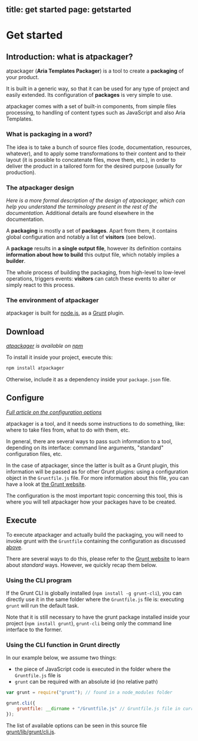 title: get started
page: getstarted
---
# Get started

## Introduction: what is atpackager?

atpackager (__Aria Templates Packager__) is a tool to create a __packaging__ of your product.

It is built in a generic way, so that it can be used for any type of project and easily extended. Its configuration of __packages__ is very simple to use.

atpackager comes with a set of built-in components, from simple files processing, to handling of content types such as JavaScript and also Aria Templates.

### What is packaging in a word?

The idea is to take a bunch of source files (code, documentation, resources, whatever), and to apply some transformations to their content and to their layout (it is possible to concatenate files, move them, etc.), in order to deliver the product in a tailored form for the desired purpose (usually for production).

### The atpackager design

_Here is a more formal description of the design of atpackager, which can help you understand the terminology present in the rest of the documentation._ Additional details are found elsewhere in the documentation.

A __packaging__ is mostly a set of __packages__. Apart from them, it contains global configuration and notably a list of __visitors__ (see below).

A __package__ results in __a single output file__, however its definition contains __information about how to build__ this output file, which notably implies a __builder__.

The whole process of building the packaging, from high-level to low-level operations, triggers events: __visitors__ can catch these events to alter or simply react to this process.

### The environment of atpackager

atpackager is built for [node.js](http://nodejs.org/), as a [Grunt](http://gruntjs.com/) plugin.





## Download

_[atpackager](https://www.npmjs.org/package/atpackager) is available on [npm](https://www.npmjs.org/)_

To install it inside your project, execute this:

```bash
npm install atpackager
```

Otherwise, include it as a dependency inside your `package.json` file.


## Configure

_[Full article on the configuration options](./configuration.html)_

atpackager is a tool, and it needs some instructions to do something, like: where to take files from, what to do with them, etc.

In general, there are several ways to pass such information to a tool, depending on its interface: command line arguments, "standard" configuration files, etc.

In the case of atpackager, since the latter is built as a Grunt plugin, this information will be passed as for other Grunt plugins: using a configuration object in the `Gruntfile.js` file. For more information about this file, you can have a look at [the Grunt website](http://gruntjs.com/sample-gruntfile).

The configuration is the most important topic concerning this tool, this is where you will tell atpackager how your packages have to be created.





## Execute

To execute atpackager and actually build the packaging, you will need to invoke grunt with the `Gruntfile` containing the configuration as discussed [above](#configure).

There are several ways to do this, please refer to the [Grunt website](http://gruntjs.com/getting-started) to learn about _standard_ ways. However, we quickly recap them below.

### Using the CLI program

If the Grunt CLI is globally installed (`npm install -g grunt-cli`), you can directly use it in the same folder where the `Gruntfile.js` file is: executing `grunt` will run the default task.

Note that it is still necessary to have the grunt package installed inside your project (`npm install grunt`), `grunt-cli` being only the command line interface to the former.

### Using the CLI function in Grunt directly

In our example below, we assume two things:

* the piece of JavaScript code is executed in the folder where the `Gruntfile.js` file is
* `grunt` can be required with an absolute id (no relative path)

```javascript
var grunt = require("grunt"); // found in a node_modules folder

grunt.cli({
	gruntfile: __dirname + "/Gruntfile.js" // Gruntfile.js file in current module's folder
});
```

The list of available options can be seen in this source file [grunt/lib/grunt/cli.js](https://github.com/gruntjs/grunt/blob/master/lib/grunt/cli.js).
